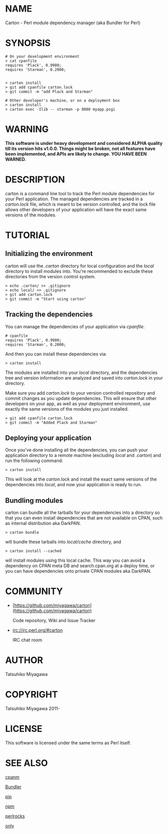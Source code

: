 # NAME

Carton - Perl module dependency manager (aka Bundler for Perl)

# SYNOPSIS

    # On your development environment
    > cat cpanfile
    requires 'Plack', 0.9980;
    requires 'Starman', 0.2000;
    

    > carton install
    > git add cpanfile carton.lock
    > git commit -m "add Plack and Starman"

    # Other developer's machine, or on a deployment box
    > carton install
    > carton exec -Ilib -- starman -p 8080 myapp.psgi

# WARNING

__This software is under heavy development and considered ALPHA
quality till its version hits v1.0.0. Things might be broken, not all
features have been implemented, and APIs are likely to change. YOU
HAVE BEEN WARNED.__

# DESCRIPTION

carton is a command line tool to track the Perl module dependencies
for your Perl application. The managed dependencies are tracked in a
_carton.lock_ file, which is meant to be version controlled, and the
lock file allows other developers of your application will have the
exact same versions of the modules.

# TUTORIAL

## Initializing the environment

carton will use the _.carton_ directory for local configuration and
the _local_ directory to install modules into. You're recommended to
exclude these directories from the version control system.

    > echo .carton/ >> .gitignore
    > echo local/ >> .gitignore
    > git add carton.lock
    > git commit -m "Start using carton"

## Tracking the dependencies

You can manage the dependencies of your application via _cpanfile_.

    # cpanfile
    requires 'Plack', 0.9980;
    requires 'Starman', 0.2000;

And then you can install these dependencies via:

    > carton install

The modules are installed into your _local_ directory, and the
dependencies tree and version information are analyzed and saved into
_carton.lock_ in your directory.

Make sure you add _carton.lock_ to your version controlled repository
and commit changes as you update dependencies. This will ensure that
other developers on your app, as well as your deployment environment,
use exactly the same versions of the modules you just installed.

    > git add cpanfile carton.lock
    > git commit -m "Added Plack and Starman"

## Deploying your application

Once you've done installing all the dependencies, you can push your
application directory to a remote machine (excluding _local_ and
_.carton_) and run the following command:

    > carton install

This will look at the _carton.lock_ and install the exact same
versions of the dependencies into _local_, and now your application
is ready to run.

## Bundling modules

carton can bundle all the tarballs for your dependencies into a
directory so that you can even install dependencies that are not
available on CPAN, such as internal distribution aka DarkPAN.

    > carton bundle

will bundle these tarballs into _local/cache_ directory, and

    > carton install --cached

will install modules using this local cache. This way you can avoid a
dependency on CPAN meta DB and search.cpan.org at a deploy time, or
you can have dependencies onto private CPAN modules aka DarkPAN.

# COMMUNITY

- [https://github.com/miyagawa/carton](https://github.com/miyagawa/carton)

    Code repository, Wiki and Issue Tracker

- [irc://irc.perl.org/\#carton](irc://irc.perl.org/\#carton)

    IRC chat room

# AUTHOR

Tatsuhiko Miyagawa

# COPYRIGHT

Tatsuhiko Miyagawa 2011-

# LICENSE

This software is licensed under the same terms as Perl itself.

# SEE ALSO

[cpanm](http://search.cpan.org/perldoc?cpanm)

[Bundler](http://gembundler.com/)

[pip](http://pypi.python.org/pypi/pip)

[npm](http://npmjs.org/)

[perlrocks](https://github.com/gugod/perlrocks)

[only](http://search.cpan.org/perldoc?only)
